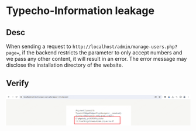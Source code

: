 # Typecho-Information leakage

## Desc

When sending a request to `http://localhost/admin/manage-users.php?page=`, if the backend restricts the parameter to only accept numbers and we pass any other content, it will result in an error. The error message may disclose the installation directory of the website.

## Verify

![image-20231129163602039](./assets/image-20231129163602039.png)